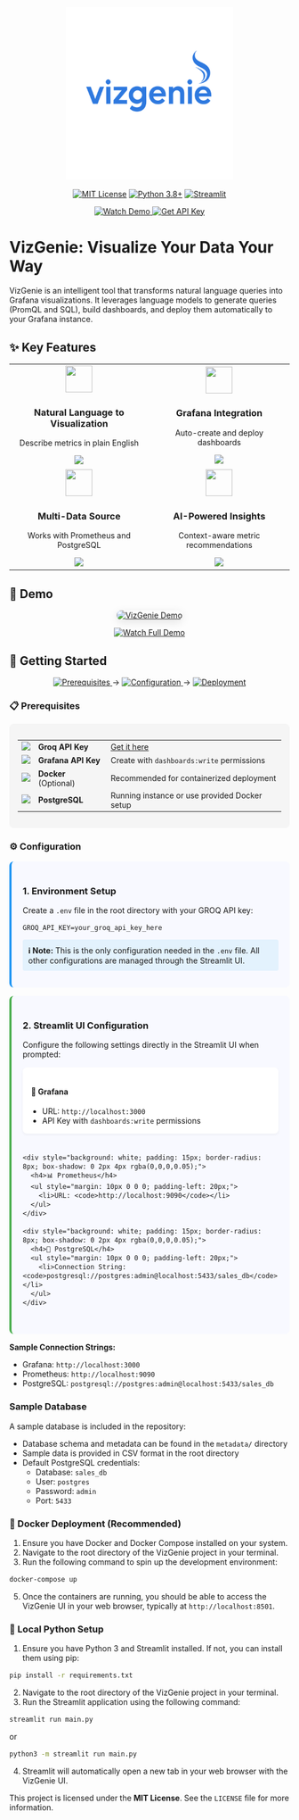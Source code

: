 <div align="center">
  <img src="https://raw.githubusercontent.com/vsion-x/vizgenie/main/assets/vizgenielogo.svg" alt="VizGenie Logo" width="300"/>
  
  [![MIT License](https://img.shields.io/badge/License-MIT-green.svg)](https://opensource.org/licenses/MIT)
  [![Python 3.8+](https://img.shields.io/badge/Python-3.8%2B-blue.svg)](https://www.python.org/)
  [![Streamlit](https://img.shields.io/badge/Streamlit-FF4B4B?logo=streamlit&logoColor=white)](https://streamlit.io/)
  
  <p>
    <a href="https://www.loom.com/share/d4ebd415de14413faf23a928a728ccf9">
      <img src="https://img.shields.io/badge/🎥-Watch_Demo-FF4B4B?style=for-the-badge" alt="Watch Demo">
    </a>
    <a href="https://console.groq.com/">
      <img src="https://img.shields.io/badge/🔑-Get_API_Key-black?style=for-the-badge" alt="Get API Key">
    </a>
  </p>
</div>

# VizGenie: Visualize Your Data Your Way

VizGenie is an intelligent tool that transforms natural language queries into Grafana visualizations. It leverages language models to generate queries (PromQL and SQL), build dashboards, and deploy them automatically to your Grafana instance.

## ✨ Key Features

<div align="center">
  <table>
    <tr>
      <td align="center">
        <img src="https://img.icons8.com/color/48/000000/conversation.png" width="48" height="48"/>
        <h3>Natural Language to Visualization</h3>
        <p>Describe metrics in plain English</p>
        <img src="https://img.shields.io/badge/✅-Feature_Enabled-success">
      </td>
      <td align="center">
        <img src="https://img.icons8.com/color/48/000000/grafana.png" width="48" height="48"/>
        <h3>Grafana Integration</h3>
        <p>Auto-create and deploy dashboards</p>
        <img src="https://img.shields.io/badge/✅-Feature_Enabled-success">
      </td>
    </tr>
    <tr>
      <td align="center">
        <img src="https://img.icons8.com/color/48/000000/database.png" width="48" height="48"/>
        <h3>Multi-Data Source</h3>
        <p>Works with Prometheus and PostgreSQL</p>
        <img src="https://img.shields.io/badge/✅-Feature_Enabled-success">
      </td>
      <td align="center">
        <img src="https://img.icons8.com/color/48/000000/artificial-intelligence.png" width="48" height="48"/>
        <h3>AI-Powered Insights</h3>
        <p>Context-aware metric recommendations</p>
        <img src="https://img.shields.io/badge/✅-Feature_Enabled-success">
      </td>
    </tr>
  </table>
</div>

## 🎥 Demo

<div align="center">
  <a href="https://www.loom.com/share/d4ebd415de14413faf23a928a728ccf9">
    <img src="https://cdn.loom.com/sessions/thumbnails/d4ebd415de14413faf23a928a728ccf9-101b13f5c63868b2-full-play.gif" alt="VizGenie Demo" style="max-width: 90%; border-radius: 8px; box-shadow: 0 4px 16px rgba(0,0,0,0.1);">
  </a>
  <p>
    <a href="https://www.loom.com/share/d4ebd415de14413faf23a928a728ccf9">
      <img src="https://img.shields.io/badge/▶-Watch_Full_Demo-FF4B4B?style=for-the-badge" alt="Watch Full Demo">
    </a>
  </p>
</div>

## 🚀 Getting Started

<div align="center">
  <a href="#-prerequisites">
    <img src="https://img.shields.io/badge/1.-Prerequisites-4CAF50?style=for-the-badge&logo=check-circle&logoColor=white" alt="Prerequisites">
  </a>
  <span>→</span>
  <a href="#-configuration">
    <img src="https://img.shields.io/badge/2.-Configuration-2196F3?style=for-the-badge&logo=cog&logoColor=white" alt="Configuration">
  </a>
  <span>→</span>
  <a href="#-deployment">
    <img src="https://img.shields.io/badge/3.-Deployment-9C27B0?style=for-the-badge&logo=rocket&logoColor=white" alt="Deployment">
  </a>
</div>

### 📋 Prerequisites

<div style="background: #f5f5f5; padding: 15px; border-radius: 8px; margin: 10px 0;">
  <table>
    <tr>
      <td><img src="https://img.icons8.com/color/24/000000/api-key.png"/></td>
      <td><strong>Groq API Key</strong></td>
      <td><a href="https://console.groq.com/">Get it here</a></td>
    </tr>
    <tr>
      <td><img src="https://img.icons8.com/color/24/000000/grafana.png"/></td>
      <td><strong>Grafana API Key</strong></td>
      <td>Create with <code>dashboards:write</code> permissions</td>
    </tr>
    <tr>
      <td><img src="https://img.icons8.com/color/24/000000/docker.png"/></td>
      <td><strong>Docker</strong> (Optional)</td>
      <td>Recommended for containerized deployment</td>
    </tr>
    <tr>
      <td><img src="https://img.icons8.com/color/24/000000/postgreesql.png"/></td>
      <td><strong>PostgreSQL</strong></td>
      <td>Running instance or use provided Docker setup</td>
    </tr>
  </table>
</div>

### ⚙️ Configuration

<div style="background: #f8f9ff; padding: 20px; border-radius: 8px; border-left: 4px solid #2196F3; margin: 15px 0;">
  <h3>1. Environment Setup</h3>
  <p>Create a <code>.env</code> file in the root directory with your GROQ API key:</p>
  
  ```env
  GROQ_API_KEY=your_groq_api_key_here
  ```
  
  <div style="background: #e3f2fd; padding: 10px; border-radius: 4px; margin: 10px 0;">
    <strong>ℹ️ Note:</strong> This is the only configuration needed in the <code>.env</code> file. All other configurations are managed through the Streamlit UI.
  </div>
</div>

<div style="background: #f8f9ff; padding: 20px; border-radius: 8px; border-left: 4px solid #4CAF50; margin: 15px 0;">
  <h3>2. Streamlit UI Configuration</h3>
  <p>Configure the following settings directly in the Streamlit UI when prompted:</p>
  
  <div style="display: grid; grid-template-columns: repeat(auto-fit, minmax(300px, 1fr)); gap: 20px; margin: 15px 0;">
    <div style="background: white; padding: 15px; border-radius: 8px; box-shadow: 0 2px 4px rgba(0,0,0,0.05);">
      <h4>🔌 Grafana</h4>
      <ul style="margin: 10px 0 0 0; padding-left: 20px;">
        <li>URL: <code>http://localhost:3000</code></li>
        <li>API Key with <code>dashboards:write</code> permissions</li>
      </ul>
    </div>
    
    <div style="background: white; padding: 15px; border-radius: 8px; box-shadow: 0 2px 4px rgba(0,0,0,0.05);">
      <h4>📊 Prometheus</h4>
      <ul style="margin: 10px 0 0 0; padding-left: 20px;">
        <li>URL: <code>http://localhost:9090</code></li>
      </ul>
    </div>
    
    <div style="background: white; padding: 15px; border-radius: 8px; box-shadow: 0 2px 4px rgba(0,0,0,0.05);">
      <h4>🐘 PostgreSQL</h4>
      <ul style="margin: 10px 0 0 0; padding-left: 20px;">
        <li>Connection String: <code>postgresql://postgres:admin@localhost:5433/sales_db</code></li>
      </ul>
    </div>
  </div>
</div>

**Sample Connection Strings:**
- Grafana: `http://localhost:3000`
- Prometheus: `http://localhost:9090`
- PostgreSQL: `postgresql://postgres:admin@localhost:5433/sales_db`

### Sample Database

A sample database is included in the repository:
- Database schema and metadata can be found in the `metadata/` directory
- Sample data is provided in CSV format in the root directory
- Default PostgreSQL credentials:
  - Database: `sales_db`
  - User: `postgres`
  - Password: `admin`
  - Port: `5433`

### 🐳 Docker Deployment (Recommended)

1. Ensure you have Docker and Docker Compose installed on your system. 
2. Navigate to the root directory of the VizGenie project in your terminal. 
3. Run the following command to spin up the development environment: 
```bash 
docker-compose up 
```
5. Once the containers are running, you should be able to access the VizGenie UI in your web browser, typically at `http://localhost:8501`.

### 🐍 Local Python Setup
1. Ensure you have Python 3 and Streamlit installed. If not, you can install them using pip: 
```bash 
pip install -r requirements.txt 
```
2. Navigate to the root directory of the VizGenie project in your terminal. 
3. Run the Streamlit application using the following command:

```bash 
streamlit run main.py 
``` 
or 
```bash 
python3 -m streamlit run main.py 
```

4. Streamlit will automatically open a new tab in your web browser with the VizGenie UI.

This project is licensed under the **MIT License**. See the `LICENSE` file for more information.
